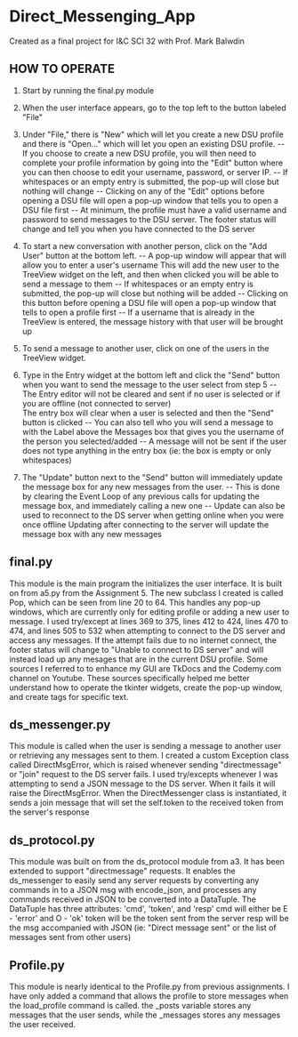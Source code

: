 # Direct_Messenging_App

Created as a final project for I&C SCI 32 with Prof. Mark Balwdin

HOW TO OPERATE
----------------------------------------------
1. Start by running the final.py module

2. When the user interface appears, go to the top left to the button labeled "File"

3. Under "File," there is "New" which will let you create a new DSU profile and there is "Open..." which will let you open an existing DSU profile.
	-- If you choose to create a new DSU profile, you will then need to complete your profile information by going into the "Edit" button where you can then choose to edit your username, password, or server IP.
	-- If whitespaces or an empty entry is submitted, the pop-up will close but nothing will change
	-- Clicking on any of the "Edit" options before opening a DSU file will open a pop-up window that tells you to open a DSU file first
	-- At minimum, the profile must have a valid username and password to send messages to the DSU server. The footer status will change and tell you when you have connected to the DS server

4. To start a new conversation with another person, click on the "Add User" button at the bottom left.
	-- A pop-up window will appear that will allow you to enter a user's username
		This will add the new user to the TreeView widget on the left, and then when clicked you will be able to send a message to them
	-- If whitespaces or an empty entry is submitted, the pop-up will close but nothing will be added
	-- Clicking on this button before opening a DSU file will open a pop-up window that tells to open a profile first
	-- If a username that is already in the TreeView is entered, the message history with that user will be brought up

5. To send a message to another user, click on one of the users in the TreeView widget.

6. Type in the Entry widget at the bottom left and click the "Send" button when you want to send the message to the user select from step 5
	-- The Entry editor will not be cleared and sent if no user is selected or if you are offline (not connected to server)	 
		The entry box will clear when a user is selected and then the "Send" button is clicked
	-- You can also tell who you will send a message to with the Label above the Messages box that gives you the username of the person you selected/added
	-- A message will not be sent if the user does not type anything in the entry box (ie: the box is empty or only whitespaces)

7. The "Update" button next to the "Send" button will immediately update the message box for any new messages from the user.
	-- This is done by clearing the Event Loop of any previous calls for updating the message box, and immediately calling a new one
	-- Update can also be used to reconnect to the DS server when getting online when you were once offline
		Updating after connecting to the server will update the message box with any new messages


__final.py__
---------------------------------------------------
This module is the main program the initializes the user interface.
It is built on from a5.py from the Assignment 5.
The new subclass I created is called Pop, which can be seen from line 20 to 64.
	This handles any pop-up windows, which are currently only for editing profile or adding a new user to message.
I used try/except at lines 369 to 375, lines 412 to 424, lines 470 to 474, and lines 505 to 532 when attempting to connect to the DS server and access any messages.
	If the attempt fails due to no internet connect, the footer status will change to "Unable to connect to DS server" and will instead load up any mesages that are in the current DSU profile.
Some sources I referred to to enhance my GUI are TkDocs and the Codemy.com channel on Youtube.
	These sources specifically helped me better understand how to operate the tkinter widgets, create the pop-up window, and create tags for specific text.


__ds_messenger.py__
---------------------------------------------------
This module is called when the user is sending a message to another user or retrieving any messages sent to them.
I created a custom Exception class called DirectMsgError, which is raised whenever sending "directmessage" or "join" request to the DS server fails.
I used try/excepts whenever I was attempting to send a JSON message to the DS server. When it fails it will raise the DirectMsgError.
When the DirectMessenger class is instantiated, it sends a join message that will set the self.token to the received token from the server's response


__ds_protocol.py__
---------------------------------------------------
This module was built on from the ds_protocol module from a3.
It has been extended to support "directmessage" requests.
It enables the ds_messenger to easily send any server requests by converting any commands in to a JSON msg with encode_json, and processes any commands received in JSON to be converted into a DataTuple.
	The DataTuple has three attributes: 'cmd', 'token', and 'resp'
		cmd will either be E - 'error' and O - 'ok'
		token will be the token sent from the server
		resp will be the msg accompanied with JSON (ie: "Direct message sent" or the list of messages sent from other users)


Profile.py
---------------------------------------------------
This module is nearly identical to the Profile.py from previous assignments.
I have only added a command that allows the profile to store messages when the load_profile command is called.
	the _posts variable stores any messages that the user sends, while the _messages stores any messages the user received.
